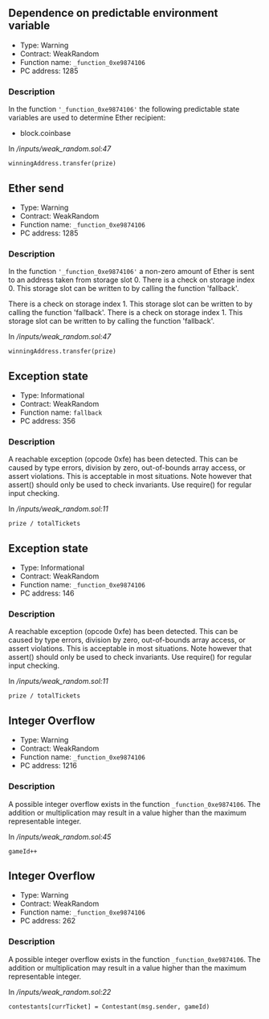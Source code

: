 

## Dependence on predictable environment variable

- Type: Warning
- Contract: WeakRandom
- Function name: `_function_0xe9874106`
- PC address: 1285



### Description

In the function `'_function_0xe9874106'` the following predictable state variables are used to determine Ether recipient:
- block.coinbase


In *<TESTDATA>/inputs/weak_random.sol:47*

```
winningAddress.transfer(prize)
```


## Ether send

- Type: Warning
- Contract: WeakRandom
- Function name: `_function_0xe9874106`
- PC address: 1285



### Description

In the function `'_function_0xe9874106'` a non-zero amount of Ether is sent to an address taken from storage slot 0.
There is a check on storage index 0. This storage slot can be written to by calling the function 'fallback'.

There is a check on storage index 1. This storage slot can be written to by calling the function 'fallback'.
There is a check on storage index 1. This storage slot can be written to by calling the function 'fallback'.

In *<TESTDATA>/inputs/weak_random.sol:47*

```
winningAddress.transfer(prize)
```


## Exception state

- Type: Informational
- Contract: WeakRandom
- Function name: `fallback`
- PC address: 356



### Description

A reachable exception (opcode 0xfe) has been detected. This can be caused by type errors, division by zero, out-of-bounds array access, or assert violations. This is acceptable in most situations. Note however that assert() should only be used to check invariants. Use require() for regular input checking. 

In *<TESTDATA>/inputs/weak_random.sol:11*

```
prize / totalTickets
```


## Exception state

- Type: Informational
- Contract: WeakRandom
- Function name: `_function_0xe9874106`
- PC address: 146



### Description

A reachable exception (opcode 0xfe) has been detected. This can be caused by type errors, division by zero, out-of-bounds array access, or assert violations. This is acceptable in most situations. Note however that assert() should only be used to check invariants. Use require() for regular input checking. 

In *<TESTDATA>/inputs/weak_random.sol:11*

```
prize / totalTickets
```


## Integer Overflow 

- Type: Warning
- Contract: WeakRandom
- Function name: `_function_0xe9874106`
- PC address: 1216



### Description

A possible integer overflow exists in the function `_function_0xe9874106`.
The addition or multiplication may result in a value higher than the maximum representable integer.

In *<TESTDATA>/inputs/weak_random.sol:45*

```
gameId++
```


## Integer Overflow 

- Type: Warning
- Contract: WeakRandom
- Function name: `_function_0xe9874106`
- PC address: 262



### Description

A possible integer overflow exists in the function `_function_0xe9874106`.
The addition or multiplication may result in a value higher than the maximum representable integer.

In *<TESTDATA>/inputs/weak_random.sol:22*

```
contestants[currTicket] = Contestant(msg.sender, gameId)
```
